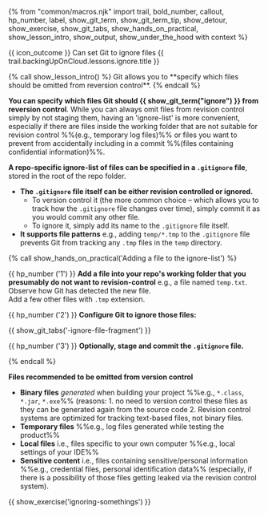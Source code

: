 {% from "common/macros.njk" import trail, bold_number, callout, hp_number, label, show_git_term, show_git_term_tip, show_detour, show_exercise, show_git_tabs, show_hands_on_practical, show_lesson_intro, show_output, show_under_the_hood with context %}

<span id="prereqs"></span>
<span id="outcomes">{{ icon_outcome }} Can set Git to ignore files</span>
<span id="title">{{ trail.backingUpOnCloud.lessons.ignore.title }}</span>

<div id="body">
{% call show_lesson_intro() %}
Git allows you to **specify which files should be omitted from reversion control**.
{% endcall %}

**You can specify which files Git should {{ show_git_term("ignore") }} from reversion control**. While you can always omit files from revision control simply by not staging them, having an 'ignore-list' is more convenient, especially if there are files inside the working folder that are not suitable for revision control %%(e.g., temporary log files)%% or files you want to prevent from accidentally including in a commit %%(files containing confidential information)%%.

**A repo-specific ignore-list of files can be specified in a `.gitignore` file**, stored in the root of the repo folder.

* **The `.gitignore` file itself can be either revision controlled or ignored.**
  * To version control it (the more common choice – which allows you to track how the `.gitignore` file changes over time), simply commit it as you would commit any other file.
  * To ignore it, simply add its name to the `.gitignore` file itself.
* **It supports file patterns** e.g., adding `temp/*.tmp` to the `.gitignore` file prevents Git from tracking any `.tmp` files in the `temp` directory.

{% call show_hands_on_practical('Adding a file to the ignore-list')  %}

{{ hp_number ('1') }} **Add a file into your repo's working folder that you presumably do not want to revision-control** e.g., a file named `temp.txt`. Observe how Git has detected the new file.<br>
Add a few other files with `.tmp` extension.

{{ hp_number ('2') }} **Configure Git to ignore those files:**

{{ show_git_tabs('-ignore-file-fragment') }}

{{ hp_number ('3') }} **Optionally, stage and commit the `.gitignore` file.**

{% endcall %}

**Files recommended to be omitted from version control**

* **Binary files** _generated_ when building your project %%e.g., `*.class`, `*.jar`, `*.exe`%% (reasons: 1. no need to version control these files as they can be generated again from the source code 2. Revision control systems are optimized for tracking text-based files, not binary files.
* **Temporary files** %%e.g., log files generated while testing the product%%
* **Local files** i.e., files specific to your own computer %%e.g., local settings of your IDE%%
* **Sensitive content** i.e., files containing sensitive/personal information %%e.g., credential files, personal identification data%% (especially, if there is a possibility of those files getting leaked via the revision control system).

</div>

<div id="extras">
{{ show_exercise('ignoring-somethings') }}
</div>
